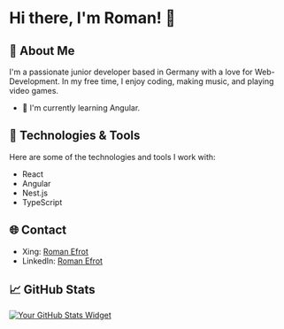 # Hi there, I'm Roman! 👋

## 🚀 About Me

I'm a passionate junior developer based in Germany with a love for Web-Development. In my free time, I enjoy coding, making music, and playing video games.

- 🌱 I'm currently learning Angular.

## 🔧 Technologies & Tools

Here are some of the technologies and tools I work with:

- React
- Angular
- Nest.js
- TypeScript

## 🌐 Contact

- Xing: [Roman Efrot](https://www.xing.com/profile/Roman_Efrot3/web_profiles?expandNeffi=true)
- LinkedIn: [Roman Efrot](https://www.linkedin.com/in/roman-efrot-986839223/)

## 📈 GitHub Stats

[![Your GitHub Stats Widget](https://github-readme-stats.vercel.app/api?username=efrot&show_icons=true&theme=radical)](https://github.com/efrot)
